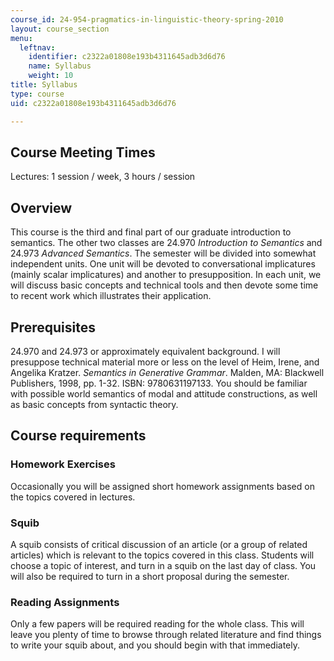 ```yaml
---
course_id: 24-954-pragmatics-in-linguistic-theory-spring-2010
layout: course_section
menu:
  leftnav:
    identifier: c2322a01808e193b4311645adb3d6d76
    name: Syllabus
    weight: 10
title: Syllabus
type: course
uid: c2322a01808e193b4311645adb3d6d76

---
```


Course Meeting Times
--------------------

Lectures: 1 session / week, 3 hours / session

Overview
--------

This course is the third and final part of our graduate introduction to semantics. The other two classes are 24.970 _Introduction to Semantics_ and 24.973 _Advanced Semantics_. The semester will be divided into somewhat independent units. One unit will be devoted to conversational implicatures (mainly scalar implicatures) and another to presupposition. In each unit, we will discuss basic concepts and technical tools and then devote some time to recent work which illustrates their application.

Prerequisites
-------------

24.970 and 24.973 or approximately equivalent background. I will presuppose technical material more or less on the level of Heim, Irene, and Angelika Kratzer. _Semantics in Generative Grammar_. Malden, MA: Blackwell Publishers, 1998, pp. 1-32. ISBN: 9780631197133. You should be familiar with possible world semantics of modal and attitude constructions, as well as basic concepts from syntactic theory.

Course requirements
-------------------

### Homework Exercises

Occasionally you will be assigned short homework assignments based on the topics covered in lectures.

### Squib

A squib consists of critical discussion of an article (or a group of related articles) which is relevant to the topics covered in this class. Students will choose a topic of interest, and turn in a squib on the last day of class. You will also be required to turn in a short proposal during the semester.

### Reading Assignments

Only a few papers will be required reading for the whole class. This will leave you plenty of time to browse through related literature and find things to write your squib about, and you should begin with that immediately.